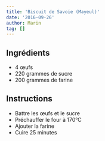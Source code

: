 ```yaml
---
title: 'Biscuit de Savoie (Mayeul)'
date: '2016-09-26'
author: Marin
tag: []
---
```

## Ingrédients
- 4 œufs
- 220 grammes de sucre
- 200 grammes de farine

## Instructions
- Battre les œufs et le sucre
- Préchauffer le four à 170°C
- Ajouter la farine
- Cuire 25 minutes

